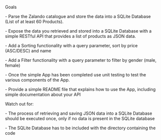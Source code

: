 Goals

­- Parse the Zalando catalogue and store the data into a SQLite Database (List of at least 60 Products).

­- Expose the data you retrieved and stored into a SQLite Database with a simple RESTful API that provides a list of products as JSON data.

­- Add a Sorting functionality with a query parameter, sort by price (ASC/DESC) and name

­- Add a Filter functionality with a query parameter to filter by gender (male, female)

­- Once the simple App has been completed use unit testing to test the various components of the App.

­- Provide a simple README file that explains how to use the App, including simple documentation about your API

Watch out for:

­- The process of retrieving and saving JSON data into a SQLite Database should be executed once, only if no data is present in the SQLite database

­- The SQLite Database has to be included with the directory containing the code
